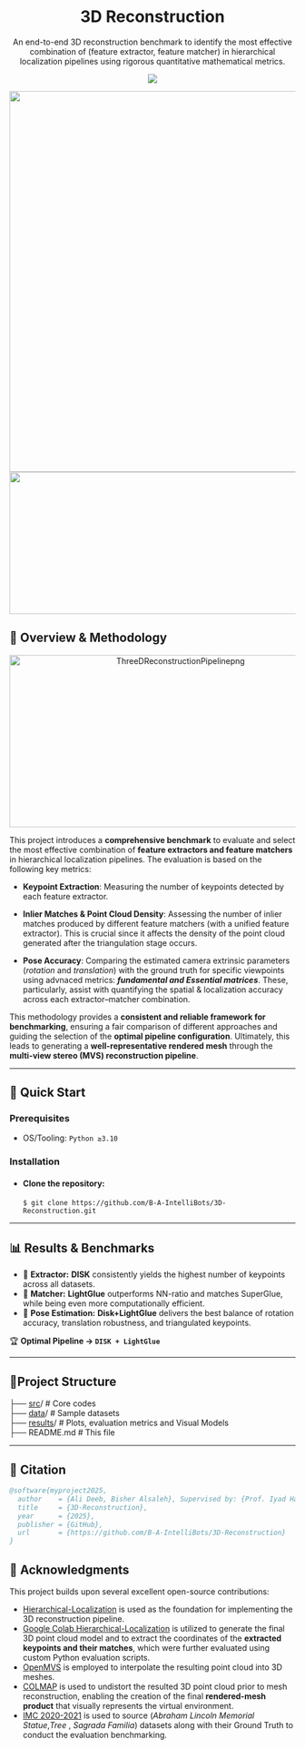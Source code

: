 <div align="center">
  
# 3D Reconstruction

An end-to-end 3D reconstruction benchmark to identify the most effective combination of (feature extractor, feature matcher) in hierarchical localization pipelines using rigorous quantitative mathematical metrics.

![](https://img.shields.io/badge/v3.11-green?style=plastic&logo=python&label=Python3&labelColor=black&color=green)
</div>
<div align="center">
<img width="1759" height="670" alt="3DReconstruction-modified" src="https://github.com/user-attachments/assets/ffd49e92-56b4-43b8-a0fb-b6192f1f8d93" />
<img width="1180" height="250" alt="EXTRACTOR_MATCHER" src="https://github.com/user-attachments/assets/c873e968-21fb-49c0-9423-00bcf1dd3c3d" />
</div>


## 📖 Overview & Methodology
<div align="center">
<img width="587" height="303" alt="ThreeDReconstructionPipelinepng" src="https://github.com/user-attachments/assets/308e3d87-a716-467c-a4ac-7e35e1212544" />
</div>

This project introduces a **comprehensive benchmark** to evaluate and select the most effective combination of **feature extractors and feature matchers** in hierarchical localization pipelines.
The evaluation is based on the following key metrics:  
- **Keypoint Extraction**: Measuring the number of keypoints detected by each feature extractor.  

- **Inlier Matches & Point Cloud Density**: Assessing the number of inlier matches produced by different feature matchers (with a unified feature extractor). This is crucial since it affects the density of the point cloud generated after the triangulation stage occurs.

- **Pose Accuracy**: Comparing the estimated camera extrinsic parameters (*rotation* and *translation*) with the ground truth for specific viewpoints using advnaced metrics: ***fundamental and Essential matrices***. These, particularly, assist with quantifying the spatial & localization accuracy across each extractor–matcher combination.  

This methodology provides a **consistent and reliable framework for benchmarking**, ensuring a fair comparison of different approaches and guiding the selection of the **optimal pipeline configuration**. Ultimately, this leads to generating a **well-representative rendered mesh** through the **multi-view stereo (MVS) reconstruction pipeline**.  

---

## 🚀 Quick Start
### Prerequisites
- OS/Tooling: `Python ≥3.10`
### Installation

+ #### Clone the repository:
  `$ git clone https://github.com/B-A-IntelliBots/3D-Reconstruction.git`
  
---

## 📊 Results & Benchmarks  

- 🔑 **Extractor:** **DISK** consistently yields the highest number of keypoints across all datasets.  
- 🤝 **Matcher:** **LightGlue** outperforms NN-ratio and matches SuperGlue, while being even more computationally efficient.  
- 🎯 **Pose Estimation:** **Disk+LightGlue** delivers the best balance of rotation accuracy, translation robustness, and triangulated keypoints.  

🏆 **Optimal Pipeline → `DISK + LightGlue`**  

---

## 📁Project Structure
├── [src](https://github.com/B-A-IntelliBots/3D-Reconstruction/tree/main/src)/  # Core codes <br>
├── [data](https://github.com/B-A-IntelliBots/3D-Reconstruction/tree/main/data)/ # Sample datasets <br>
├── [results](https://github.com/B-A-IntelliBots/3D-Reconstruction/tree/main/results)/    # Plots, evaluation metrics and Visual Models <br>
├── README.md   # This file <br>

---

## 📖 Citation

```bibtex
@software{myproject2025,
  author    = {Ali Deeb, Bisher Alsaleh}, Supervised by: {Prof. Iyad Hatem}
  title     = {3D-Reconstruction},
  year      = {2025},
  publisher = {GitHub},
  url       = {https://github.com/B-A-IntelliBots/3D-Reconstruction}
}
```

## 🙏 Acknowledgments  

This project builds upon several excellent open-source contributions:

- [Hierarchical-Localization](https://github.com/cvg/Hierarchical-Localization) is used as the foundation for implementing the 3D reconstruction pipeline.  
- [Google Colab Hierarchical-Localization](https://colab.research.google.com/drive/1MrVs9b8aQYODtOGkoaGNF9Nji3sbCNMQ) is utilized to generate the final 3D point cloud model and to extract the coordinates of the **extracted keypoints and their matches**, which were further evaluated using custom Python evaluation scripts.  
- [OpenMVS](https://github.com/cdcseacave/openMVS) is employed to interpolate the resulting point cloud into 3D meshes.  
- [COLMAP](https://github.com/colmap/colmap) is used to undistort the resulted 3D point cloud prior to mesh reconstruction, enabling the creation of the final **rendered-mesh product** that visually represents the virtual environment.
- [IMC 2020-2021](https://www.cs.ubc.ca/~kmyi/imw2020/data.html) is used to source (*Abraham Lincoln Memorial Statue*,*Tree* , *Sagrada Familia*) datasets along with their Ground Truth to conduct the evaluation benchmarking.
